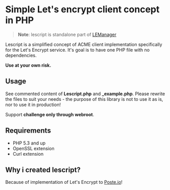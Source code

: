 # Simple Let's encrypt client concept in PHP

> **Note**: lescript is standalone part of [LEManager](https://github.com/analogic/lemanager)

Lescript is a simplified concept of ACME client implementation specifically for the Let's Encrypt service. It's goal is to have one
PHP file with no dependencies.

**Use at your own risk.**

## Usage

See commented content of **Lescript.php** and **_example.php**. Please rewrite the files to suit your needs - the purpose of this library is not to use it as is, nor to use it in production!

Support **challenge only through webroot**.

## Requirements

- PHP 5.3 and up
- OpenSSL extension
- Curl extension

## Why i created lescript?

Because of implementation of Let's Encrypt to [Poste.io](https://poste.io)!
